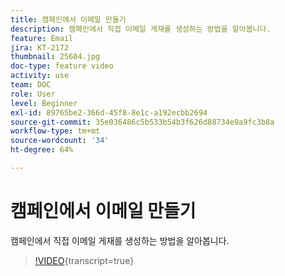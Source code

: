 ```yaml
---
title: 캠페인에서 이메일 만들기
description: 캠페인에서 직접 이메일 게재를 생성하는 방법을 알아봅니다.
feature: Email
jira: KT-2172
thumbnail: 25604.jpg
doc-type: feature video
activity: use
team: DOC
role: User
level: Beginner
exl-id: 89765be2-366d-45f8-8e1c-a192ecbb2694
source-git-commit: 35e036486c5b533b54b3f626d88734e9a9fc3b8a
workflow-type: tm+mt
source-wordcount: '34'
ht-degree: 64%

---
```


# 캠페인에서 이메일 만들기

캠페인에서 직접 이메일 게재를 생성하는 방법을 알아봅니다.

>[!VIDEO](https://video.tv.adobe.com/v/31872?quality=12&learn=on&captions=kor){transcript=true}
